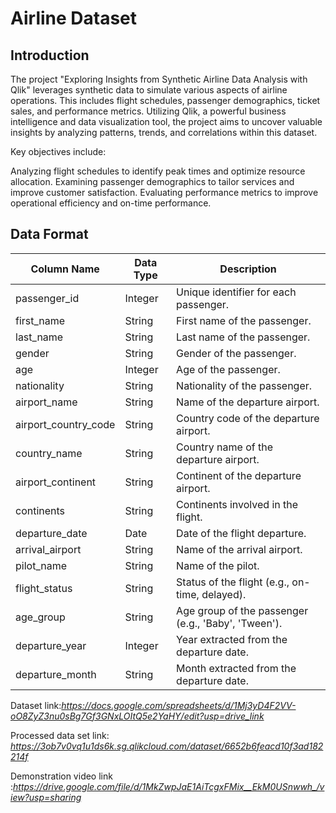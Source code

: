 # Airline Dataset

## Introduction
The project "Exploring Insights from Synthetic Airline Data Analysis with Qlik" leverages synthetic data to simulate various aspects of airline operations. This includes flight schedules, passenger demographics, ticket sales, and performance metrics. Utilizing Qlik, a powerful business intelligence and data visualization tool, the project aims to uncover valuable insights by analyzing patterns, trends, and correlations within this dataset.

Key objectives include:

Analyzing flight schedules to identify peak times and optimize resource allocation.
Examining passenger demographics to tailor services and improve customer satisfaction.
Evaluating performance metrics to improve operational efficiency and on-time performance.


## Data Format
| Column Name           | Data Type | Description                                           |
|-----------------------|-----------|-------------------------------------------------------|
| passenger_id          | Integer   | Unique identifier for each passenger.                 |
| first_name            | String    | First name of the passenger.                          |
| last_name             | String    | Last name of the passenger.                           |
| gender                | String    | Gender of the passenger.                              |
| age                   | Integer   | Age of the passenger.                                 |
| nationality           | String    | Nationality of the passenger.                         |
| airport_name          | String    | Name of the departure airport.                        |
| airport_country_code  | String    | Country code of the departure airport.                |
| country_name          | String    | Country name of the departure airport.                |
| airport_continent     | String    | Continent of the departure airport.                   |
| continents            | String    | Continents involved in the flight.                    |
| departure_date        | Date      | Date of the flight departure.                         |
| arrival_airport       | String    | Name of the arrival airport.                          |
| pilot_name            | String    | Name of the pilot.                                    |
| flight_status         | String    | Status of the flight (e.g., on-time, delayed).        |
| age_group             | String    | Age group of the passenger (e.g., 'Baby', 'Tween').   |
| departure_year        | Integer   | Year extracted from the departure date.               |
| departure_month       | String    | Month extracted from the departure date.              |


Dataset link:*https://docs.google.com/spreadsheets/d/1Mj3yD4F2VV-oO8ZyZ3nu0sBg7Gf3GNxLOItQ5e2YaHY/edit?usp=drive_link*

Processed data set link: *https://3ob7v0vq1u1ds6k.sg.qlikcloud.com/dataset/6652b6feacd10f3ad182214f*

Demonstration video link :*https://drive.google.com/file/d/1MkZwpJaE1AiTcgxFMix__EkM0USnwwh_/view?usp=sharing*
